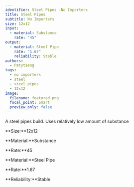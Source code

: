 ```yaml
---
identifier: Steel Pipes -No Importers
title: Steel Pipes
subtitle: No Importers
size: 12x12
input:
  - material: Substance
    rate: "45"
output:
  - material: Steel Pipe
    rate: "1.67"
    reliability: Stable
authors:
  - Patytseng
tags:
  - no importers
  - steel
  - steel pipes
  - 12x12
image:
  filename: featured.png
  focal_point: Smart
  preview_only: false
---
```

A steel pipes build. Uses relatively low amount of substance

**Size:**12x12

**Material:**Substance

**Rate:**45

**Material:**Steel Pipe

**Rate:**1.67

**Reliability:**Stable